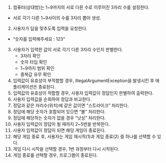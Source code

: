 1.  컴퓨터(상대방)는 1~9까지의 서로 다른 수로 이루어진 3자리 수를 설정한다. 
   - 서로 각기 다른 1~9사이의 수를 3자리 뽑아 생성.
2.  사용자가 답을 맞추도록 입력을 요청한다.
   - “숫자를 입력해주세요 : 123“
3. 사용자가 입력한 값이 서로 각기 다른 3자리 수인지 판별한다.
   - 3자리 확인
   - 숫자 타입 확인
   - 1~9까지 범위 확인
   - 중복값 유무 확인
4. 입력값이 유효성이 부적합할 경우, IllegalArgumentException을 발생시킨 후 애플리케이션은 종료된다.
5. 입력값의 유효성이 적합할 경우, 사용자 입력값이 정답인지 판별하여 출력한다.
6. 사용자 입력값을 순회하여 정답과 비교한다.
7. 정답과 같은 자리수(위치)에 같은 값이면 “스트라이크” 처리한다.
8. 정답에 해당 숫자가 포함되어 있으면 “볼” 처리한다.
9. 정답에 해당하는 숫자가 없을 경우 “낫싱” 처리한다.
10. 사용자 입력값이 정답이 될 때까지 2~5번을 반복한다.
11. 사용자 입력값이 정답이 되면 해당 게임이 종료된다.
12. 해당 게임 종료 후, 사용자는 게임 재시작(1)과 게임 종료(2) 중 하나를 선택할 수 있다.
13. 게임 다시 시작을 선택할 경우, 1번 과정부터 다시 시작된다.
14. 게임 종료를 선택할 경우, 프로그램이 종료된다. 
